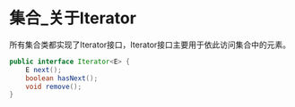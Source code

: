 # 集合\_关于Iterator

所有集合类都实现了Iterator接口，Iterator接口主要用于依此访问集合中的元素。

```java
public interface Iterator<E> {
    E next();
    boolean hasNext();
    void remove();
}
```



